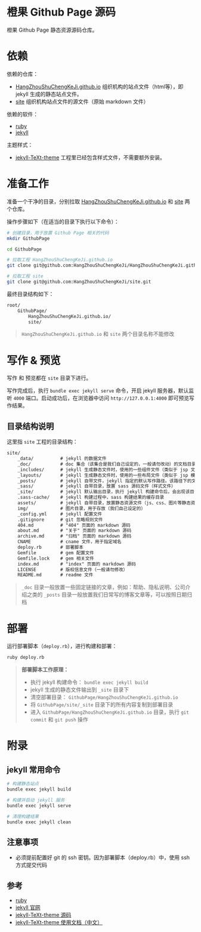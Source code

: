 # 橙果 Github Page 源码

橙果 Github Page 静态资源源码仓库。

# 依赖

依赖的仓库：
+ [HangZhouShuChengKeJi.github.io](https://github.com/HangZhouShuChengKeJi/HangZhouShuChengKeJi.github.io.git) 组织机构的站点文件（html等），即 jekyll 生成的静态站点文件。
+ [site](https://github.com/HangZhouShuChengKeJi/site.git) 组织机构站点文件的源文件（原始 markdown 文件）


依赖的软件：
+ [ruby](http://www.ruby-lang.org)
+ [jekyll](https://jekyllrb.com)

主题样式：
+ [jekyll-TeXt-theme](https://github.com/kitian616/jekyll-TeXt-theme) 工程里已经包含样式文件，不需要额外安装。


# 准备工作
准备一个干净的目录，分别拉取 [HangZhouShuChengKeJi.github.io](https://github.com/HangZhouShuChengKeJi/HangZhouShuChengKeJi.github.io.git) 和  [site](https://github.com/HangZhouShuChengKeJi/site.git) 两个仓库。

操作步骤如下（在适当的目录下执行以下命令）：
```sh
# 创建目录，用于放置 Github Page 相关的代码
mkdir GithubPage

cd GithubPage

# 拉取工程 HangZhouShuChengKeJi.github.io
git clone git@github.com:HangZhouShuChengKeJi/HangZhouShuChengKeJi.github.io.git

# 拉取工程 site
git clone git@github.com:HangZhouShuChengKeJi/site.git
```

最终目录结构如下：
```txt
root/
    GithubPage/
        HangZhouShuChengKeJi.github.io/
        site/
```

> `HangZhouShuChengKeJi.github.io` 和 `site` 两个目录名称不能修改

# 写作 & 预览
写作 和 预览都在 `site` 目录下进行。

写作完成后，执行 `bundle exec jekyll serve` 命令，开启 jekyll 服务器，默认监听 `4000` 端口。启动成功后，在浏览器中访问 `http://127.0.0.1:4000` 即可预览写作结果。

## 目录结构说明
这里指 `site` 工程的目录结构：
```txt
site/
    _data/          # jekyll 的数据文件
    _doc/           # doc 集合（该集合是我们自己设定的，一般请勿改动）的文档目录。我们主要在该目录下写作
    _includes/      # jekyll 生成静态文件时，使用的一些组件文件（类似于 jsp 文件）
    _layouts/       # jekyll 生成静态文件时，使用的一些布局文件（类似于 jsp 模板页）
    _posts/         # jekyll 自带文件，jekyll 指定的默认写作路径。该路径下的文件名必须满足格式：yyyy-MM-dd-<title>.md 的格式
    _sass/          # jekyll 自带目录，放置 sass 源码文件（样式文件）
    _site/          # jekyll 默认输出目录，执行 jekyll 构建命令后，会出现该目录
    .sass-cache/    # jekyll 构建过程中，sass 构建结果的缓存目录
    assets/         # jekyll 自带目录，放置静态资源文件（js、css、图片等静态资源）
    img/            # 图片目录，用于存放（我们自己设定的）
    _config.yml     # jekyll 配置文件
    .gitignore      # git 忽略规则文件
    404.md          # "404" 页面的 markdown 源码
    about.md        # "关于" 页面的 markdown 源码
    archive.md      # "归档" 页面的 markdown 源码
    CNAME           # cname 文件，用于指定域名
    deploy.rb       # 部署脚本
    Gemfile         # gem 配置文件
    Gemfile.lock    # gem 相关文件
    index.md        # "index" 页面的 markdown 源码
    LICENSE         # 版权信息文件（一般请勿修改）
    README.md       # readme 文件
```

> `_doc` 目录一般放置一些固定链接的文章，例如：帮助、隐私说明、公司介绍之类的
> `_posts` 目录一般放置我们日常写的博客文章等，可以按照日期归档


# 部署

运行部署脚本（`deploy.rb`），进行构建和部署：
```sh
ruby deploy.rb
```

> **部署脚本工作原理：**
> 
> + 执行 jekyll 构建命令： `bundle exec jekyll build`
> + jekyll 生成的静态文件输出到 `_site` 目录下
> + 清空部署目录： `GithubPage/HangZhouShuChengKeJi.github.io`
> + 将 `GithubPage/site/_site` 目录下的所有内容复制到部署目录
> + 进入 `GithubPage/HangZhouShuChengKeJi.github.io` 目录，执行 `git commit` 和 `git push` 操作


# 附录
## jekyll 常用命令
```sh
# 构建静态站点
bundle exec jekyll build

# 构建并启动 jekyll 服务
bundle exec jekyll serve

# 清理构建结果
bundle exec jekyll clean
```

## 注意事项
+ 必须提前配置好 git 的 ssh 密钥。因为部署脚本（deploy.rb）中，使用 ssh 方式提交代码

## 参考
+ [ruby](http://www.ruby-lang.org)
+ [jekyll 官网](https://jekyllrb.com/)
+ [jekyll-TeXt-theme 源码](https://github.com/kitian616/jekyll-TeXt-theme)
+ [jekyll-TeXt-theme 使用文档（中文）](https://tianqi.name/jekyll-TeXt-theme/docs/zh/quick-start)
